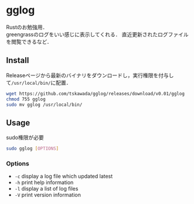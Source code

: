 # gglog
Rustのお勉強用．  
greengrassのログをいい感じに表示してくれる．
直近更新されたログファイルを閲覧できるなど．

## Install
Releaseページから最新のバイナリをダウンロードし，実行権限を付与して`/usr/local/bin/`に配置．
```bash
wget https://github.com/tskawada/gglog/releases/download/v0.01/gglog
chmod 755 gglog
sudo mv gglog /usr/local/bin/
```

## Usage
sudo権限が必要
```bash
sudo gglog [OPTIONS]
```
### Options
- `-c`  display a log file which updated latest
- `-h`  print help information
- `-l`  display a list of log files
- `-V`  print version information

